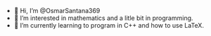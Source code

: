 - 👋 Hi, I’m @OsmarSantana369
- 👀 I’m interested in mathematics and a litle bit in programming.
- 🌱 I’m currently learning to program in C++ and how to use LaTeX.


<!---
OsmarSantana369/OsmarSantana369 is a ✨ special ✨ repository because its `README.md` (this file) appears on your GitHub profile.
You can click the Preview link to take a look at your changes.
--->
